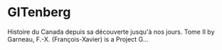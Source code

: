# GITenberg
Histoire du Canada depuis sa découverte jusqu'à nos jours. Tome II by Garneau, F.-X. (François-Xavier) is a Project G…
